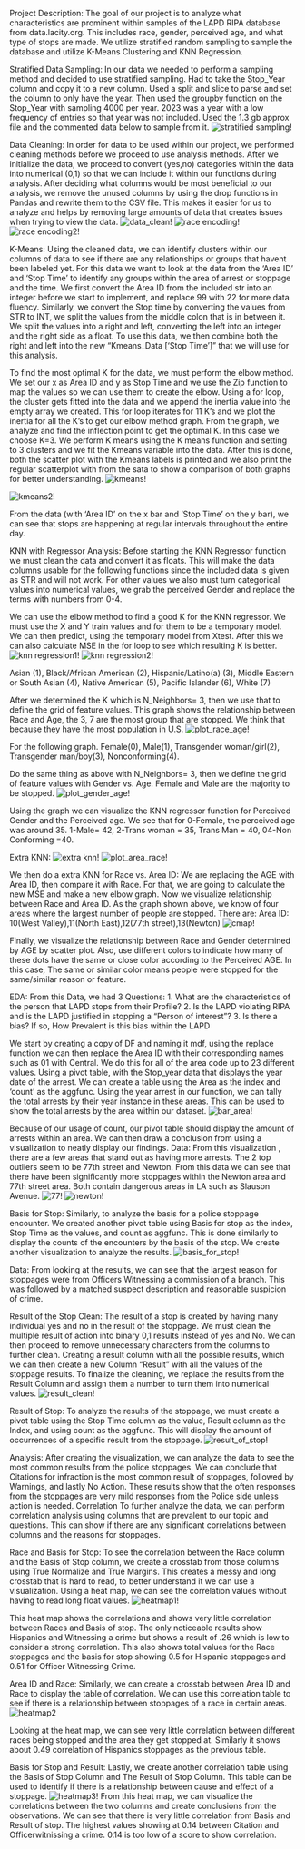 Project Description: The goal of our project is to analyze what characteristics are prominent within samples of the LAPD RIPA database from data.lacity.org. This includes race, gender, perceived age, and what type of stops are made. We utilize stratified random sampling to sample the database and utilize K-Means Clustering and KNN Regression.



Stratified Data Sampling: In our data we needed to perform a sampling method and decided to use stratified sampling. Had to take the Stop_Year column and copy it to a new column. Used a split and slice to parse and set the column to only have the year. Then used the groupby function on the Stop_Year with sampling 4000 per year. 2023 was a year with a low frequency of entries so that year was not included. Used the 1.3 gb approx file and the commented data below to sample from it. 
![stratified sampling!](https://github.com/CC-Sev/LA_Police_Stops_Analysis/blob/40bd9e9e87d858a8030e97c9425dd513af19c06c/images/clean.png)



Data Cleaning:
In order for data to be used within our project, we performed cleaning methods before we proceed to use analysis methods. After we initialize the data, we proceed to convert (yes,no) categories within the data into numerical (0,1) so that we can include it within our functions during analysis. After deciding what columns would be most beneficial to our analysis, we remove the unused columns by using the drop functions in Pandas and rewrite them to the CSV file. This makes it easier for us to analyze and helps by removing large amounts of data that creates issues when trying to view the data.
![data_clean!](https://github.com/CC-Sev/LA_Police_Stops_Analysis/blob/fa468649a2280e3aa63ad66cc6ab91d8bfe46cfe/images/data_cleaning.png)
![race encoding!](https://github.com/CC-Sev/LA_Police_Stops_Analysis/blob/fa468649a2280e3aa63ad66cc6ab91d8bfe46cfe/images/races_numerical.png)
![race encoding2!](https://github.com/CC-Sev/LA_Police_Stops_Analysis/blob/fa468649a2280e3aa63ad66cc6ab91d8bfe46cfe/images/encoding.png)

K-Means:
Using the cleaned data, we can identify clusters within our columns of data to see if there are any relationships or  groups that havent been labeled yet.
For this data we want to look at the data from the ‘Area ID’ and ‘Stop Time’ to identify any groups within the area of arrest or stoppage and the time.
We first convert the Area ID from the included str into an integer before we start to implement, and replace 99 with 22 for more data fluency. 
Similarly, we convert the Stop time by converting the values from STR to INT, we split the values from the middle colon that is in between it. We split the values into a right and left, converting the left into an integer and the right side as a float. To use this data, we then combine both the right and left into the new “Kmeans_Data [‘Stop Time’]” that we will use for this analysis.

To find the most optimal K for the data, we must perform the elbow method. We set our x as Area ID and y as Stop Time and we use the Zip function to map the values so we can use them to create the elbow. Using a for loop, the cluster gets fitted into the data and we append the inertia value into the empty array we created. This for loop iterates for 11 K’s and we plot the inertia for all the K’s to get our elbow method graph.
From the graph, we analyze and find the inflection point to get the optimal K. In this case we choose K=3. We perform K means using the K means function and setting to 3 clusters and we fit the Kmeans variable into the data. After this is done, both the scatter plot with the Kmeans labels is printed and we also print the regular scatterplot with from the sata to show a comparison of both graphs for better understanding.
![kmeans!](https://github.com/CC-Sev/LA_Police_Stops_Analysis/blob/7cf8bb18b12376e2f3a8b1b6c719c9bda175adc3/images/kmeans_data_plot.png)

![kmeans2!](https://github.com/CC-Sev/LA_Police_Stops_Analysis/blob/70c67c93c6429ad403b75b75c6eb8889fb588cad/images/elbow_knn.png)

From the data (with ‘Area ID’ on the x bar and ‘Stop Time’ on the y bar), we can see that stops are happening at regular intervals throughout the entire day.

KNN with Regressor Analysis:
Before starting the KNN Regressor function we must clean the data and convert it as floats. This will make the data columns usable for the following functions since the included data is given as STR and will not work. For other values we also must turn categorical values into numerical values, we grab the perceived Gender and replace the terms with numbers from 0-4.

We can use the elbow method to find a good K for the KNN regressor. We must use the X and Y train values and for them to be a temporary model. We can then predict, using the temporary model from Xtest. After this we can also calculate MSE in the for loop to see which resulting K is better.
![knn regression1!](https://github.com/CC-Sev/LA_Police_Stops_Analysis/blob/fa468649a2280e3aa63ad66cc6ab91d8bfe46cfe/images/elbow_code.png)
![knn regression2!](https://github.com/CC-Sev/LA_Police_Stops_Analysis/blob/fa468649a2280e3aa63ad66cc6ab91d8bfe46cfe/images/elbow_knn.png)

Asian (1), Black/African American (2), Hispanic/Latino(a) (3), Middle Eastern or South Asian (4), Native American (5), Pacific Islander (6), White (7)


After we determined the K which is N_Neighbors= 3, then we use that to define the grid of feature values. This graph shows the relationship between Race and Age, the 3, 7 are the most group that are stopped. We think that because they have the most population in U.S.
![plot_race_age!](https://github.com/CC-Sev/LA_Police_Stops_Analysis/blob/fa468649a2280e3aa63ad66cc6ab91d8bfe46cfe/images/plot_race_age.png)

For the following graph. Female(0), Male(1), Transgender woman/girl(2), Transgender man/boy(3), Nonconforming(4).

Do the same thing as above with N_Neighbors= 3, then we define the grid of feature values with Gender vs. Age. Female and Male are the majority to be stopped.
![plot_gender_age!](https://github.com/CC-Sev/LA_Police_Stops_Analysis/blob/fa468649a2280e3aa63ad66cc6ab91d8bfe46cfe/images/plot_age&gender.png)

Using the graph we can visualize the KNN regressor function for Perceived Gender and the Perceived age. We see that for 0-Female, the perceived age was around 35. 1-Male= 42, 2-Trans woman = 35, Trans Man = 40, 04-Non Conforming =40.

Extra KNN:
![extra knn!](https://github.com/CC-Sev/LA_Police_Stops_Analysis/blob/fa468649a2280e3aa63ad66cc6ab91d8bfe46cfe/images/mse_graph.png)
![plot_area_race!](https://github.com/CC-Sev/LA_Police_Stops_Analysis/blob/fa468649a2280e3aa63ad66cc6ab91d8bfe46cfe/images/plot_area&race.png)

We then do a extra KNN for Race vs. Area ID:
We are replacing the AGE with Area ID, then compare it with Race. For that, we are going to calculate the new MSE and make a new elbow graph.
Now we visualize relationship between Race and Area ID. 
As the graph shown above, we know of four areas where the largest number of people are stopped.
There are: Area ID: 10(West Valley),11(North East),12(77th street),13(Newton) 
![cmap!](https://github.com/CC-Sev/LA_Police_Stops_Analysis/blob/fa468649a2280e3aa63ad66cc6ab91d8bfe46cfe/images/cmap.png)

Finally, we visualize the relationship between Race and Gender determined by AGE by scatter plot. Also, use different colors to indicate how many of these dots have the same or close color according to the Perceived AGE. In this case, The same or similar color means people were stopped for the same/similar reason or feature.

EDA:
From this Data, we had 3 Questions:
    1. What are the characteristics of the person that LAPD stops from their Profile?
    2. Is the LAPD violating RIPA and is the LAPD justified in stopping a “Person of interest”?
    3. Is there a bias? If so, How Prevalent is this bias within the LAPD


We start by creating a copy of DF and naming it mdf, using the replace function we can then replace the Area ID with their corresponding names such as 01 with Central. We do this for all of the area code up to 23 different values. Using a pivot table, with the Stop_year data that displays the year date of the arrest. We can create a table using the Area as the index and ‘count’ as the aggfunc. Using the year arrest in our function, we can tally the total arrests by their year instance in these areas. This can be used to show the total arrests by the area within our dataset. 
![bar_area!](https://github.com/CC-Sev/LA_Police_Stops_Analysis/blob/9ee016342524151d3e1113595ef85eef074edd4b/images/bar_area.png)


Because of our usage of count, our pivot table should display the amount of arrests within an area. We can then draw a conclusion from using a visualization to neatly display our findings.
Data: From this visualization , there are a few areas that stand out as having more arrests. The 2 top outliers seem to be 77th street and Newton. From this data we can see that there have been significantly more stoppages within the Newton area and 77th street area. Both contain dangerous areas in LA such as Slauson Avenue.
![77!](https://github.com/CC-Sev/LA_Police_Stops_Analysis/blob/9ee016342524151d3e1113595ef85eef074edd4b/images/77th_police.png)
![newton!](https://github.com/CC-Sev/LA_Police_Stops_Analysis/blob/9ee016342524151d3e1113595ef85eef074edd4b/images/newton_police.png)


Basis for Stop:
Similarly, to analyze the basis for a police stoppage encounter. We created another pivot table using Basis for stop as the index, Stop Time as the values, and count as aggfunc. This is done similarly to display the counts of the encounters by the basis of the stop. We create another visualization to analyze the results.
![basis_for_stop!](https://github.com/CC-Sev/LA_Police_Stops_Analysis/blob/9ee016342524151d3e1113595ef85eef074edd4b/images/basis_for_stop.png)

Data:
From looking at the results, we can see that the largest reason for stoppages were from Officers Witnessing a commission of a branch. This was followed by a matched suspect description and reasonable suspicion of crime. 

Result of the Stop Clean:
The result of a stop is created by having many individual yes and no in the result of the stoppage. We must clean the multiple result of action into binary 0,1 results instead of yes and No. We can then proceed to remove unnecessary characters from the columns to further clean. Creating a result column with all the possible results, which we can then create a new Column “Result” with all the values of the stoppage results. To finalize the cleaning, we replace the results from the Result Column and assign them a number to turn them into numerical values. 
![result_clean!](https://github.com/CC-Sev/LA_Police_Stops_Analysis/blob/a09900ffb5d7b5b12894a2700756bfcd240a9a50/images/result_stop_clean.png)

Result of Stop:
To analyze the results of the stoppage, we must create a pivot table using the Stop Time column as the value, Result column as the Index, and using count as the aggfunc. This will display the amount of occurrences of a specific result from the stoppage.
![result_of_stop!](https://github.com/CC-Sev/LA_Police_Stops_Analysis/blob/9ee016342524151d3e1113595ef85eef074edd4b/images/result_of_stop.png)


Analysis:
After creating the visualization, we can analyze the data to see the most common results from the police stoppages. We can conclude that Citations for infraction is the most common result of stoppages, followed by Warnings,  and lastly No Action. These results show that the often responses from the stoppages are very mild responses from the Police side unless action is needed.
Correlation
	To further analyze the data, we can perform correlation analysis using columns that are prevalent to our topic and questions. This can show if there are any significant correlations between columns and the reasons for stoppages.

Race and Basis for Stop:
To see the correlation between the Race column and the Basis of Stop column, we create a crosstab from those columns using True Normalize and True Margins. This creates a messy and long crosstab that is hard to read, to better understand it we can use a visualization. Using a heat map, we can see the correlation values without having to read long float values.
![heatmap1!](https://github.com/CC-Sev/LA_Police_Stops_Analysis/blob/9ee016342524151d3e1113595ef85eef074edd4b/images/heatmap_reason&race.png)

This heat map shows the correlations and shows very little correlation between Races and Basis of stop. The only noticeable results show Hispanics and Witnessing a crime but shows a result of .26 which is low to consider a strong correlation. This also shows total values for the Race stoppages and the basis for stop showing 0.5 for Hispanic stoppages and 0.51 for Officer Witnessing Crime.

Area ID and Race:
Similarly, we can create a crosstab between Area ID and Race to display the table of correlation. We can use this correlation table to see if there is a relationship between stoppages of a race in certain areas.
![heatmap2](https://github.com/CC-Sev/LA_Police_Stops_Analysis/blob/9ee016342524151d3e1113595ef85eef074edd4b/images/heatmap_race&area.png)

Looking at the heat map, we can see very little correlation between different races being stopped and the area they get stopped at. Similarly it shows about 0.49 correlation of Hispanics stoppages as the previous table.


Basis for Stop and Result:
Lastly, we create another correlation table using the Basis of Stop Column and The Result of Stop Column. This table can be used to identify if there is a relationship between cause and effect of a stoppage.
![heatmap3!](https://github.com/CC-Sev/LA_Police_Stops_Analysis/blob/9ee016342524151d3e1113595ef85eef074edd4b/images/heatmap_bases&stop.png)
From this heat map, we can visualize the correlations between the two columns and create conclusions from the observations. We can see that there is very little correlation from Basis and Result of stop. The highest values showing at 0.14 between Citation  and Officerwitnissing a crime. 0.14 is too low of a score to show correlation.
